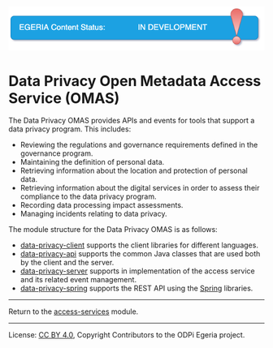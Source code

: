 <!-- SPDX-License-Identifier: CC-BY-4.0 -->
<!-- Copyright Contributors to the ODPi Egeria project. -->

![InDev](../../../open-metadata-publication/website/images/egeria-content-status-in-development.png#pagewidth)

# Data Privacy Open Metadata Access Service (OMAS)

The Data Privacy OMAS provides APIs and events for tools that support a data
privacy program.  This includes:

* Reviewing the regulations and governance requirements defined in the governance
program.
* Maintaining the definition of personal data.
* Retrieving information about the location and protection of
personal data.
* Retrieving information about the digital services in order to assess their
compliance to the data privacy program.
* Recording data processing impact assessments.
* Managing incidents relating to data privacy.

The module structure for the Data Privacy OMAS is as follows:

* [data-privacy-client](data-privacy-client) supports the client libraries for different languages.
* [data-privacy-api](data-privacy-api) supports the common Java classes that are used both by the client and the server.
* [data-privacy-server](data-privacy-server) supports in implementation of the access service and its related event management.
* [data-privacy-spring](data-privacy-spring) supports the REST API using the [Spring](../../../developer-resources/Spring.md) libraries.


----
Return to the [access-services](..) module.

----
License: [CC BY 4.0](https://creativecommons.org/licenses/by/4.0/),
Copyright Contributors to the ODPi Egeria project.

